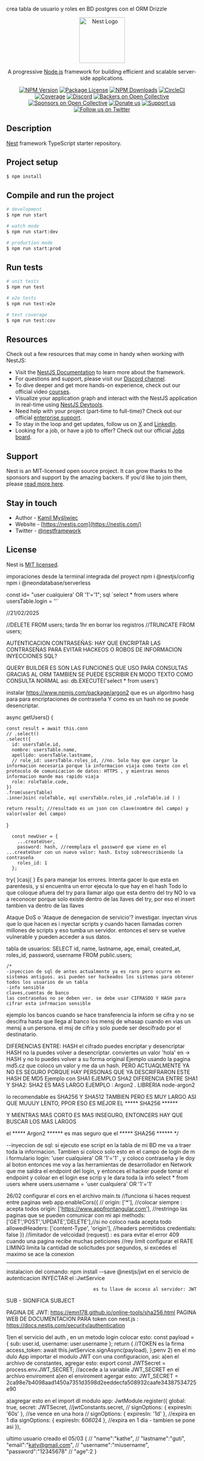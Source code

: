 crea tabla de usuario y roles en BD postgres con el ORM Drizzle
<p align="center">
  <a href="http://nestjs.com/" target="blank"><img src="https://nestjs.com/img/logo-small.svg" width="120" alt="Nest Logo" /></a>
</p>

[circleci-image]: https://img.shields.io/circleci/build/github/nestjs/nest/master?token=abc123def456
[circleci-url]: https://circleci.com/gh/nestjs/nest

  <p align="center">A progressive <a href="http://nodejs.org" target="_blank">Node.js</a> framework for building efficient and scalable server-side applications.</p>
    <p align="center">
<a href="https://www.npmjs.com/~nestjscore" target="_blank"><img src="https://img.shields.io/npm/v/@nestjs/core.svg" alt="NPM Version" /></a>
<a href="https://www.npmjs.com/~nestjscore" target="_blank"><img src="https://img.shields.io/npm/l/@nestjs/core.svg" alt="Package License" /></a>
<a href="https://www.npmjs.com/~nestjscore" target="_blank"><img src="https://img.shields.io/npm/dm/@nestjs/common.svg" alt="NPM Downloads" /></a>
<a href="https://circleci.com/gh/nestjs/nest" target="_blank"><img src="https://img.shields.io/circleci/build/github/nestjs/nest/master" alt="CircleCI" /></a>
<a href="https://coveralls.io/github/nestjs/nest?branch=master" target="_blank"><img src="https://coveralls.io/repos/github/nestjs/nest/badge.svg?branch=master#9" alt="Coverage" /></a>
<a href="https://discord.gg/G7Qnnhy" target="_blank"><img src="https://img.shields.io/badge/discord-online-brightgreen.svg" alt="Discord"/></a>
<a href="https://opencollective.com/nest#backer" target="_blank"><img src="https://opencollective.com/nest/backers/badge.svg" alt="Backers on Open Collective" /></a>
<a href="https://opencollective.com/nest#sponsor" target="_blank"><img src="https://opencollective.com/nest/sponsors/badge.svg" alt="Sponsors on Open Collective" /></a>
  <a href="https://paypal.me/kamilmysliwiec" target="_blank"><img src="https://img.shields.io/badge/Donate-PayPal-ff3f59.svg" alt="Donate us"/></a>
    <a href="https://opencollective.com/nest#sponsor"  target="_blank"><img src="https://img.shields.io/badge/Support%20us-Open%20Collective-41B883.svg" alt="Support us"></a>
  <a href="https://twitter.com/nestframework" target="_blank"><img src="https://img.shields.io/twitter/follow/nestframework.svg?style=social&label=Follow" alt="Follow us on Twitter"></a>
</p>
  <!--[![Backers on Open Collective](https://opencollective.com/nest/backers/badge.svg)](https://opencollective.com/nest#backer)
  [![Sponsors on Open Collective](https://opencollective.com/nest/sponsors/badge.svg)](https://opencollective.com/nest#sponsor)-->

## Description

[Nest](https://github.com/nestjs/nest) framework TypeScript starter repository.

## Project setup

```bash
$ npm install
```

## Compile and run the project

```bash
# development
$ npm run start

# watch mode
$ npm run start:dev

# production mode
$ npm run start:prod
```

## Run tests

```bash
# unit tests
$ npm run test

# e2e tests
$ npm run test:e2e

# test coverage
$ npm run test:cov
```

## Resources

Check out a few resources that may come in handy when working with NestJS:

- Visit the [NestJS Documentation](https://docs.nestjs.com) to learn more about the framework.
- For questions and support, please visit our [Discord channel](https://discord.gg/G7Qnnhy).
- To dive deeper and get more hands-on experience, check out our official video [courses](https://courses.nestjs.com/).
- Visualize your application graph and interact with the NestJS application in real-time using [NestJS Devtools](https://devtools.nestjs.com).
- Need help with your project (part-time to full-time)? Check out our official [enterprise support](https://enterprise.nestjs.com).
- To stay in the loop and get updates, follow us on [X](https://x.com/nestframework) and [LinkedIn](https://linkedin.com/company/nestjs).
- Looking for a job, or have a job to offer? Check out our official [Jobs board](https://jobs.nestjs.com).

## Support

Nest is an MIT-licensed open source project. It can grow thanks to the sponsors and support by the amazing backers. If you'd like to join them, please [read more here](https://docs.nestjs.com/support).

## Stay in touch

- Author - [Kamil Myśliwiec](https://twitter.com/kammysliwiec)
- Website - [https://nestjs.com](https://nestjs.com/)
- Twitter - [@nestframework](https://twitter.com/nestframework)

## License

Nest is [MIT licensed](https://github.com/nestjs/nest/blob/master/LICENSE).

imporaciones desde la terminal integrada del proyect
npm i @nestjs/config
npm i @neondatabase/serverless

<!-- curso -->
const id= "user cualquiera' OR '1'='1";
sql ´select * from users where usersTable.login = ''´ 

//21/02/2025

//DELETE FROM users;  tarda 1hr en borrar los registros
//TRUNCATE FROM users;  


AUTENTICACION
CONTRASEÑAS: HAY QUE ENCRIPTAR LAS CONTRASEÑAS PARA EVITAR HACKEOS O ROBOS DE INFORMACION
INYECCIONES SQL? 

QUERY BUILDER ES  SON LAS FUNCIONES QUE USO PARA CONSULTAS GRACIAS AL ORM
TAMBIEN SE PUEDE ESCRIBIR EN MODO TEXTO COMO CONSULTA NORMAL asi: db.EXECUTE('select * from users') 

instalar  https://www.npmjs.com/package/argon2 que es un algoritmo hasg para para encriptaciones de contraseña Y como es un hash no se puede desencriptar.

  async getUsers() {
    
    const result = await this.conn
    // .select()
    .select({
      id: usersTable.id,
      nombre: usersTable.name,
      apellido: usersTable.lastname,
      // role_id: usersTable.roles_id, //no. Solo hay que cargar la informacion necesaria porque la informacion viaja como texto con el protocolo de comunicacion de datos: HTTPS , y mientras menos informacion mande mas rapido viaja
      role: roleTable.code,
    })
    .from(usersTable)
    .innerJoin( roleTable, eq( usersTable.roles_id ,roleTable.id ) )

    return result; //resultado es un json con clave(nombre del campo) y valor(valor del campo)
  }

      const newUser = {
        ...createUser,
        password: hash, //reemplaza el password que viene en el ...createUser con un nuevo valor: hash. Estoy sobreescribiendo la contraseña
        roles_id: 1
      };

try{
}casj{
}
Es para  manejar los errores.
Intenta gacer lo que esta en parentesis, y si encuentra un error ejecuta lo que hay en el hash
Todo lo que coloque afuera del try para llamar algo que esta dentro del try NO lo va a reconocer porque solo existe dentro de las llaves del try, por eso el insert tambien va dentro de las llaves


Ataque DoS o 'Ataque de denegacion de servicio'? investigar. inyectan virus que lo que hacen es i nyectar scripts y cuando hacen llamadas corren millones de scripts y eso tumba un servidor. entonces el serv se vuelve vulnerable y pueden acceder a sus datos.

<!-- curso -->
tabla de usuarios:
SELECT id, name, lastname, age, email, created_at, roles_id, password, username
	FROM public.users;
	
	/*
	-inyeccion de sql de antes actualmente ya es raro pero ocurre en sistemas antiguos. asi pueden ser hackeados los sistemas para obtener todos los usuarios de un tabla
	-info sensible
	claves,cuentas de banco
	las contraseñas no se deben ver. se debe usar CIFRASDO Y HASH para cifrar esta infrmacion sensible
ejemplo los bancos cuando se hace transferencia la inform se cifra y no se descifra hasta que llega al banco
los mensj de whasap cuando en vias un  mensj a un persona. el msj de cifra y solo puede ser descifrado por el destinatario.

DIFERENCIAS ENTRE:
HASH
el cifrado puedes encriptar y desencriptar
HASH
no la puedes volver a desencriptar.
conviertes un valor 'hola' en -> HASH y no lo puedes volver a su forma original
Ejemplo usando la pagina md5.cz que coloco un valor y me da un hash. PERO ACTUAQLMENTE YA NO ES SEGURO PORQUE HAY PERSONAS QUE YA DESCRIFRARON ESTE HASH DE MD5
Ejemplo con SHA1
EJEMPLO SHA2
DIFERENCIA ENTRE SHA1 Y SHA2: SHA2 ES MAS LARGO
EJEMPLO : Argon2 . LIBRERIA node-argon2

lo recomendable es SHA256  Y SHA512 TAMBIEN PERO ES MUY LARGO ASI QUE MUUUY LENTO, PPOR ESO ES MEJOR EL ***** SHA256 ******

Y MIENTRAS MAS CORTO ES MAS INSEGURO, ENTONCERS HAY QUE BUSCAR LOS MAS LARGOS

el ***** Argon2 ****** es mas seguro que el ***** SHA256 ******
*/

--inyeccion de sql: si ejecuto ese script en la tabla de mi BD me va a traer toda la informacion. Tambien si coloco solo esto en el campo de login de m i formulario login:  'user cualquiera' OR '1'='1' , y coloco contraseña y le doy al boton entonces me voy a las herramientas de desarrollador en Network que me saldra el endpoint del login, y entonces el hacker puede tomar el endpoint y coloar en el login ese scrip y le dara toda la info
	select * from users where users.username = 'user cualquiera' OR '1'='1'

  26/02
  configurar el cors en el archivo main.ts
  //funciona si haces request entre paginas web
  app.enableCors({
    // origin: ['*'], //colocar siempre : acepta todos
    origin: ['https://www.appfrontangular.com'], //restringo las paginas que se pueden comunicar con mi api
    methods: ['GET','POST','UPDATE','DELETE'],//si no coloco nada acepta todo
    allowedHeaders: ['content-Type', 'origin'], //headers permitidos
    credentials: false
  })
//limitador de velcoidad (request) : es para evitar el error 409 cuando una pagina recibe muchas peticiones
//rey limit configurar el RATE LIMING limita la cantidad de solicitudes por segundos, si excedes el maximo se ace la conexion

*******************
  instalacion del comando: npm install --save @nestjs/jwt
  en el servicio de autenticacion INYECTAR el :JwtService

                                    es tu llave de acceso al servidor: JWT
SUB - SIGNIFICA SUBJECT 

PAGINA DE JWT: https://emn178.github.io/online-tools/sha256.html
PAGINA WEB DE DOCUMENTACION PARA token con nest.js : https://docs.nestjs.com/security/authentication

1)en el servicio del auth , en un metodo login colocar esto:
            const payload = { sub: user.id, username: user.username };
            return { //TOKEN  es la firma 
              access_token: await this.jwtService.signAsync(payload),
            };penv
2) en el mo dulo App importar el modulo JWT con una configuracion, asi:
a)en el archivo de constantes, agregar esto:
export const JWTSecret = process.env.JWT_SECRET; //accede a la variable JWT_SECRET en el archivo enviroment
a)en el enviroment agergar esto: 
JWT_SECRET = 2ca98e7b4098aad1450a7351d3598d2eeddecfa508932caafe34387534725e90 

a)agregar esto en el import dl modulo app:
    JwtModule.register({
      global: true,
      secret: JWTSecret, //jwtConstants.secret,
      // signOptions: { expiresIn: '60s' }, //se vence en una hora
      // signOptions: { expiresIn: '1d' }, //expira en 1 dia
      signOptions: { expiresIn: 60*60*24 },  //expira en 1 dia - tambien se pone asi
    }),
  

ultimo usuario creado el 05/03
{
 // "name":"kathe",
 // "lastname":"guti",
  "email":"katy@gmail.com",
 // "username":"miusername",
  "password":"12345678"
 // "age":2
}